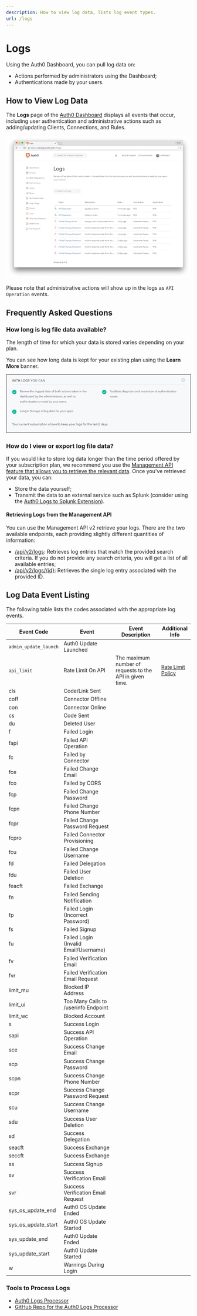```yaml
---
description: How to view log data, lists log event types.
url: /logs
---
```


# Logs

Using the Auth0 Dashboard, you can pull log data on:

* Actions performed by administrators using the Dashboard;
* Authentications made by your users.

## How to View Log Data

The **Logs** page of the [Auth0 Dashboard](${manage_url}) displays all events that occur, including user authentication and administrative actions such as adding/updating Clients, Connections, and Rules.

![](/media/articles/logs/dashboard-logs.png)

Please note that administrative actions will show up in the logs as `API Operation` events.

## Frequently Asked Questions

### How long is log file data available?

The length of time for which your data is stored varies depending on your plan.

You can see how long data is kept for your existing plan using the **Learn More** banner.

![](/media/articles/logs/log-storage-period.png)

### How do I view or export log file data?

If you would like to store log data longer than the time period offered by your subscription plan, we recommend you use the [Management API feature that allows you to retrieve the relevant data](api/management/v2#!/Logs/get_logs). Once you've retrieved your data, you can:

* Store the data yourself;
* Transmit the data to an external service such as Splunk (consider using the [Auth0 Logs to Splunk Extension](/extensions/splunk)).

#### Retrieving Logs from the Management API

You can use the Management API v2 retrieve your logs. There are the two available endpoints, each providing slightly different quantities of information:

* [/api/v2/logs](/api/v2#!/Logs/get_logs): Retrieves log entries that match the provided search criteria. If you do not provide any search criteria, you will get a list of all available entries;
* [/api/v2/logs/{id}](/api/v2#!/Logs/get_logs_by_id): Retrieves the single log entry associated with the provided ID.

## Log Data Event Listing

The following table lists the codes associated with the appropriate log events.

<table>
  <thead>
    <tr>
      <th><strong>Event Code</strong></th>
      <th><strong>Event</strong></th>
      <th><strong>Event Description</strong></th>
      <th><strong>Additional Info</strong></th>
    </tr>
  </thead>
  <tbody>
  <tr>
    <td><code>admin_update_launch</code></td>
    <td>Auth0 Update Launched</td>
  </tr>
  <tr>
    <td><code>api_limit</code></td>
    <td>Rate Limit On API</td>
    <td>The maximum number of requests to the API in given time.</td>
    <td><a href="/docs/policies/rate-limits">Rate Limit Policy</a></td>
  </tr>
  <tr>
    <td>cls</td>
    <td>Code/Link Sent</td>
  </tr>
  <tr>
    <td>coff</td>
    <td>Connector Offline</td>
  </tr>
  <tr><td>con</td><td>Connector Online</td></tr>
  <tr><td>cs</td><td>Code Sent</td></tr>
  <tr><td>du</td><td>Deleted User</td></tr>
  <tr><td>f</td><td>Failed Login</td></tr>
  <tr><td>fapi</td><td>Failed API Operation</td></tr>
  <tr><td>fc</td><td>Failed by Connector</td></tr>
  <tr><td>fce</td><td>Failed Change Email</td></tr>
  <tr><td>fco</td><td>Failed by CORS</td></tr>
  <tr><td>fcp</td><td>Failed Change Password</td></tr>
  <tr><td>fcpn</td><td>Failed Change Phone Number</td></tr>
  <tr><td>fcpr</td><td>Failed Change Password Request</td></tr>
  <tr><td>fcpro</td><td>Failed Connector Provisioning</td></tr>
  <tr><td>fcu</td><td>Failed Change Username</td></tr>
  <tr><td>fd</td><td>Failed Delegation</td></tr>
  <tr><td>fdu</td><td>Failed User Deletion</td></tr>
  <tr><td>feacft</td><td>Failed Exchange</td></tr>
  <tr><td>fn</td><td>Failed Sending Notification</td></tr>
  <tr><td>fp</td><td>Failed Login (Incorrect Password)</td></tr>
  <tr><td>fs</td><td>Failed Signup</td></tr>
  <tr><td>fu</td><td>Failed Login (Invalid Email/Username)</td></tr>
  <tr><td>fv</td><td>Failed Verification Email</td></tr>
  <tr><td>fvr</td><td>Failed Verification Email Request</td></tr>
  <tr><td>limit_mu</td><td>Blocked IP Address</td></tr>
  <tr><td>limit_ui</td><td>Too Many Calls to /userinfo Endpoint</td></tr>
  <tr><td>limit_wc</td><td>Blocked Account</td></tr>
  <tr><td>s</td><td>Success Login</td></tr>
  <tr><td>sapi</td><td>Success API Operation</td></tr>
  <tr><td>sce</td><td>Success Change Email</td></tr>
  <tr><td>scp</td><td>Success Change Password</td></tr>
  <tr><td>scpn</td><td>Success Change Phone Number</td></tr>
  <tr><td>scpr</td><td>Success Change Password Request</td></tr>
  <tr><td>scu</td><td>Success Change Username</td></tr>
  <tr><td>sdu</td><td>Success User Deletion</td></tr>
  <tr><td>sd</td><td>Success Delegation</td></tr>
  <tr><td>seacft</td><td>Success Exchange</td></tr>
  <tr><td>seccft</td><td>Success Exchange</td></tr>
  <tr><td>ss</td><td>Success Signup</td></tr>
  <tr><td>sv</td><td>Success Verification Email</td></tr>
  <tr><td>svr</td><td>Success Verification Email Request</td></tr>
  <tr><td>sys_os_update_end</td><td>Auth0 OS Update Ended</td></tr>
  <tr><td>sys_os_update_start</td><td>Auth0 OS Update Started</td></tr>
  <tr><td>sys_update_end</td><td>Auth0 Update Ended</td></tr>
  <tr><td>sys_update_start</td><td>Auth0 Update Started</td></tr>
  <tr><td>w</td><td>Warnings During Login</td></tr>
  </tbody>
</table>

### Tools to Process Logs

* [Auth0 Logs Processor](https://www.npmjs.com/package/auth0-logs-processor)
* [GitHub Repo for the Auth0 Logs Processor](https://github.com/auth0/logs-processor)
